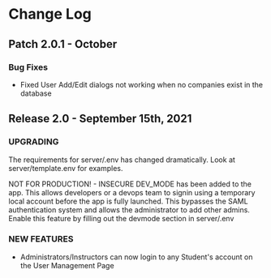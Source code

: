 # Change Log
## Patch 2.0.1 - October

### Bug Fixes

- Fixed User Add/Edit dialogs not working when no companies exist in the database

## Release 2.0 - September 15th, 2021

### UPGRADING

The requirements for server/.env has changed dramatically. Look at server/template.env for examples.

NOT FOR PRODUCTION! - INSECURE
DEV_MODE has been added to the app. This allows developers or a devops team to signin using a temporary local account before the app is fully launched. This bypasses the SAML authentication system and allows the administrator to add other admins. Enable this feature by filling out the devmode section in server/.env

### NEW FEATURES

- Administrators/Instructors can now login to any Student's account on the User Management Page